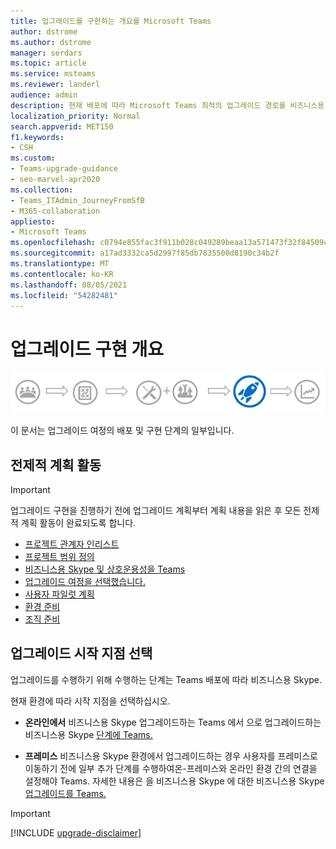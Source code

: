 ```yaml
---
title: 업그레이드를 구현하는 개요를 Microsoft Teams
author: dstrome
ms.author: dstrome
manager: serdars
ms.topic: article
ms.service: msteams
ms.reviewer: landerl
audience: admin
description: 현재 배포에 따라 Microsoft Teams 최적의 업그레이드 경로를 비즈니스용 Skype 결정합니다.
localization_priority: Normal
search.appverid: MET150
f1.keywords:
- CSH
ms.custom:
- Teams-upgrade-guidance
- seo-marvel-apr2020
ms.collection:
- Teams_ITAdmin_JourneyFromSfB
- M365-collaboration
appliesto:
- Microsoft Teams
ms.openlocfilehash: c0794e855fac3f911b028c049289beaa13a571473f32f84509c6d219d92bdd78
ms.sourcegitcommit: a17ad3332ca5d2997f85db7835500d8190c34b2f
ms.translationtype: MT
ms.contentlocale: ko-KR
ms.lasthandoff: 08/05/2021
ms.locfileid: "54282481"
---
```

# <a name="overview-of-implementing-your-upgrade"></a>업그레이드 구현 개요

![배포 및 구현 단계에 주안점 있는 업그레이드 여정의 단계](media/upgrade-banner-deployment.png "배포 및 구현 단계에 주안점 있는 업그레이드 여정의 단계")

이 문서는 업그레이드 여정의 배포 및 구현 단계의 일부입니다. 



## <a name="prerequisite-planning-activities"></a>전제적 계획 활동

> [!IMPORTANT]
> 업그레이드 구현을 진행하기 전에 업그레이드 계획부터 계획 내용을 읽은 후 모든 전제적 계획 활동이 완료되도록 합니다. [](upgrade-plan-journey.md)


- [프로젝트 관계자 인리스트](upgrade-enlist-stakeholders.md)
- [프로젝트 범위 정의](./upgrade-define-project-scope.md)
- [비즈니스용 Skype 및 상호운용성을 Teams](./teams-and-skypeforbusiness-coexistence-and-interoperability.md)
- [업그레이드 여정을 선택했습니다.](upgrade-and-coexistence-of-skypeforbusiness-and-teams.md)
- [사용자 파일럿 계획](pilot-essentials.md)
- [환경 준비](./upgrade-prepare-environment.md)
- [조직 준비](./upgrade-prepare-organization.md)

## <a name="choose-your-upgrade-starting-point"></a>업그레이드 시작 지점 선택

업그레이드를 수행하기 위해 수행하는 단계는 Teams 배포에 따라 비즈니스용 Skype.

현재 환경에 따라 시작 지점을 선택하십시오.  

- **온라인에서** 비즈니스용 Skype 업그레이드하는 Teams 에서 으로 업그레이드하는 비즈니스용 Skype [단계에 Teams.](./upgrade-to-teams-execute-skypeforbusinessonline.md)

-  **프레미스** 비즈니스용 Skype 환경에서 업그레이드하는 경우 사용자를 프레미스로 이동하기 전에 일부 추가 단계를 수행하여온-프레미스와 온라인 환경 간의 연결을 설정해야 Teams. 자세한 내용은 을 비즈니스용 Skype 에 대한 비즈니스용 Skype [업그레이드를 Teams.](upgrade-to-teams-execute-SkypeforBusinessHybridOnPrem.md)





> [!IMPORTANT]
> [!INCLUDE [upgrade-disclaimer](includes/upgrade-disclaimer.md)]